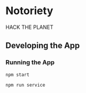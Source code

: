 # Notoriety
HACK THE PLANET
## Developing the App

### Running the App 

`npm start`

`npm run service`

